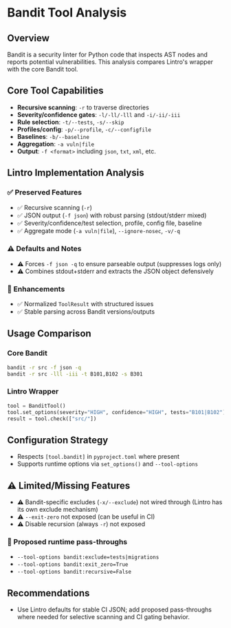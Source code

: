 # Bandit Tool Analysis

## Overview

Bandit is a security linter for Python code that inspects AST nodes and reports
potential vulnerabilities. This analysis compares Lintro's wrapper with the core
Bandit tool.

## Core Tool Capabilities

- **Recursive scanning**: `-r` to traverse directories
- **Severity/confidence gates**: `-l/-ll/-lll` and `-i/-ii/-iii`
- **Rule selection**: `-t/--tests`, `-s/--skip`
- **Profiles/config**: `-p/--profile`, `-c/--configfile`
- **Baselines**: `-b/--baseline`
- **Aggregation**: `-a vuln|file`
- **Output**: `-f <format>` including `json`, `txt`, `xml`, etc.

## Lintro Implementation Analysis

### ✅ Preserved Features

- ✅ Recursive scanning (`-r`)
- ✅ JSON output (`-f json`) with robust parsing (stdout/stderr mixed)
- ✅ Severity/confidence/test selection, profile, config file, baseline
- ✅ Aggregate mode (`-a vuln|file`), `--ignore-nosec`, `-v/-q`

### ⚠️ Defaults and Notes

- ⚠️ Forces `-f json -q` to ensure parseable output (suppresses logs only)
- ⚠️ Combines stdout+stderr and extracts the JSON object defensively

### 🚀 Enhancements

- ✅ Normalized `ToolResult` with structured issues
- ✅ Stable parsing across Bandit versions/outputs

## Usage Comparison

### Core Bandit

```bash
bandit -r src -f json -q
bandit -r src -lll -iii -t B101,B102 -s B301
```

### Lintro Wrapper

```python
tool = BanditTool()
tool.set_options(severity="HIGH", confidence="HIGH", tests="B101|B102")
result = tool.check(["src/"])
```

## Configuration Strategy

- Respects `[tool.bandit]` in `pyproject.toml` where present
- Supports runtime options via `set_options()` and `--tool-options`

## ⚠️ Limited/Missing Features

- ⚠️ Bandit-specific excludes (`-x/--exclude`) not wired through (Lintro has its
  own exclude mechanism)
- ⚠️ `--exit-zero` not exposed (can be useful in CI)
- ⚠️ Disable recursion (always `-r`) not exposed

### 🔧 Proposed runtime pass-throughs

- `--tool-options bandit:exclude=tests|migrations`
- `--tool-options bandit:exit_zero=True`
- `--tool-options bandit:recursive=False`

## Recommendations

- Use Lintro defaults for stable CI JSON; add proposed pass-throughs where needed
  for selective scanning and CI gating behavior.
